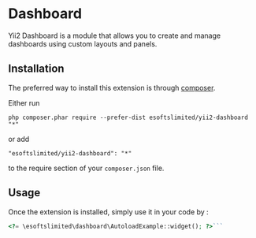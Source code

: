 Dashboard
=========
Yii2 Dashboard is a module that allows you to create and manage dashboards using custom layouts and panels.

Installation
------------

The preferred way to install this extension is through [composer](http://getcomposer.org/download/).

Either run

```
php composer.phar require --prefer-dist esoftslimited/yii2-dashboard "*"
```

or add

```
"esoftslimited/yii2-dashboard": "*"
```

to the require section of your `composer.json` file.


Usage
-----

Once the extension is installed, simply use it in your code by  :

```php
<?= \esoftslimited\dashboard\AutoloadExample::widget(); ?>```